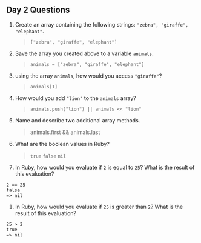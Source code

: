 ## Day 2 Questions

1. Create an array containing the following strings: `"zebra", "giraffe", "elephant"`.

   > `["zebra", "giraffe", "elephant"]`

1. Save the array you created above to a variable `animals`.

   > `animals = ["zebra", "giraffe", "elephant"]`

1. using the array `animals`, how would you access `"giraffe"`?

   > `animals[1]`

1. How would you add `"lion"` to the `animals` array?

   > `animals.push("lion") || animals << "lion"`

1. Name and describe two additional array methods.

   > animals.first && animals.last

1. What are the boolean values in Ruby?

   > `true` `false` `nil`

1. In Ruby, how would you evaluate if `2` is equal to `25`? What is the result of this evaluation?

```
2 == 25
false
=> nil
```

1. In Ruby, how would you evaluate if `25` is greater than `2`? What is the result of this evaluation?

```
25 > 2
true
=> nil
```
